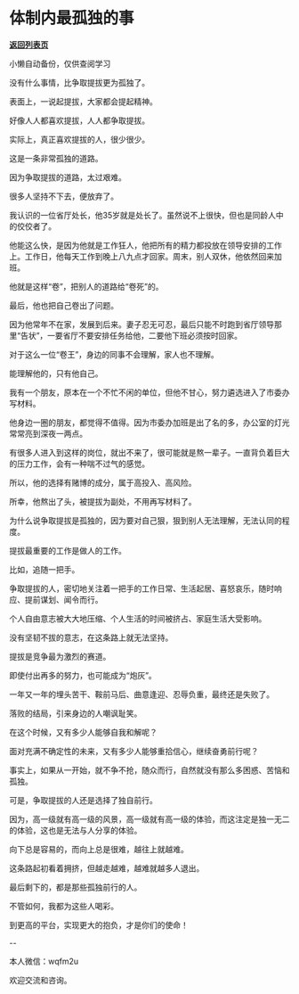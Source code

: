 # 体制内最孤独的事

[**返回列表页**](/gzh/费曼的小茶馆)

小懒自动备份，仅供查阅学习

没有什么事情，比争取提拔更为孤独了。  

表面上，一说起提拔，大家都会提起精神。

好像人人都喜欢提拔，人人都争取提拔。

实际上，真正喜欢提拔的人，很少很少。

这是一条非常孤独的道路。

因为争取提拔的道路，太过艰难。

很多人坚持不下去，便放弃了。

我认识的一位省厅处长，他35岁就是处长了。虽然说不上很快，但也是同龄人中的佼佼者了。

他能这么快，是因为他就是工作狂人，他把所有的精力都投放在领导安排的工作上。工作日，他每天工作到晚上八九点才回家。周末，别人双休，他依然回来加班。

他就是这样“卷”，把别人的道路给“卷死”的。

最后，他也把自己卷出了问题。

因为他常年不在家，发展到后来。妻子忍无可忍，最后只能不时跑到省厅领导那里“告状”，一要省厅不要安排任务给他，二要他下班必须按时回家。  

对于这么一位“卷王”，身边的同事不会理解，家人也不理解。

能理解他的，只有他自己。

我有一个朋友，原本在一个不忙不闲的单位，但他不甘心，努力遴选进入了市委办写材料。

他身边一圈的朋友，都觉得不值得。因为市委办加班是出了名的多，办公室的灯光常常亮到深夜一两点。  

有很多人进入到这样的岗位，就出不来了，很可能就是熬一辈子。一直背负着巨大的压力工作，会有一种喘不过气的感觉。  

所以，他的选择有赌博的成分，属于高投入、高风险。

所幸，他熬出了头，被提拔为副处，不用再写材料了。  

为什么说争取提拔是孤独的，因为要对自己狠，狠到别人无法理解，无法认同的程度。  

提拔最重要的工作是做人的工作。  

比如，追随一把手。  

争取提拔的人，密切地关注着一把手的工作日常、生活起居、喜怒哀乐，随时响应、提前谋划、闻令而行。  

个人自由意志被大大地压缩、个人生活的时间被挤占、家庭生活大受影响。  

没有坚韧不拔的意志，在这条路上就无法坚持。  

提拔是竞争最为激烈的赛道。

即使付出再多的努力，也可能成为“炮灰”。  

一年又一年的埋头苦干、鞍前马后、曲意逢迎、忍辱负重，最终还是失败了。

落败的结局，引来身边的人嘲讽耻笑。  

在这个时候，又有多少人能够自我和解呢？  

面对充满不确定性的未来，又有多少人能够重拾信心，继续奋勇前行呢？

事实上，如果从一开始，就不争不抢，随众而行，自然就没有那么多困惑、苦恼和孤独。  

可是，争取提拔的人还是选择了独自前行。  

因为，高一级就有高一级的风景，高一级就有高一级的体验，而这注定是独一无二的体验，这也是无法与人分享的体验。

向下总是容易的，而向上总是很难，越往上就越难。  

这条路起初看着拥挤，但越走越难，越难就越多人退出。  

最后剩下的，都是那些孤独前行的人。

不管如何，我都为这些人喝彩。  

到更高的平台，实现更大的抱负，才是你们的使命！

\--  

本人微信：wqfm2u  

欢迎交流和咨询。  


